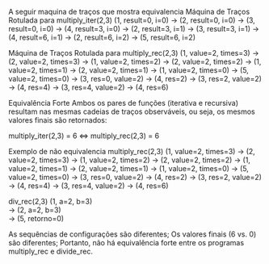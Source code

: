 A seguir maquina de traços que mostra equivalencia
Máquina de Traços Rotulada para multiply_iter(2,3)
  (1, result=0, i=0)
→ (2, result=0, i=0)
→ (3, result=0, i=0)
→ (4, result=3, i=0)
→ (2, result=3, i=1)
→ (3, result=3, i=1)
→ (4, result=6, i=1)
→ (2, result=6, i=2)
→ (5, result=6, i=2)



Máquina de Traços Rotulada para multiply_rec(2,3)
  (1, value=2, times=3)
→ (2, value=2, times=3)
→ (1, value=2, times=2)
→ (2, value=2, times=2)
→ (1, value=2, times=1)
→ (2, value=2, times=1)
→ (1, value=2, times=0)
→ (5, value=2, times=0)
→ (3, res=0, value=2)
→ (4, res=2)
→ (3, res=2, value=2)
→ (4, res=4)
→ (3, res=4, value=2)
→ (4, res=6)

Equivalência Forte
Ambos os pares de funções (iterativa e recursiva) resultam nas mesmas cadeias de traços observáveis, ou seja, os mesmos valores finais são retornados:

multiply_iter(2,3) = 6 ⇔ multiply_rec(2,3) = 6

Exemplo de não equivalencia
multiply_rec(2,3)
(1, value=2, times=3)
→ (2, value=2, times=3)
→ (1, value=2, times=2)
→ (2, value=2, times=2)
→ (1, value=2, times=1)
→ (2, value=2, times=1)
→ (1, value=2, times=0)
→ (5, value=2, times=0)
→ (3, res=0, value=2)
→ (4, res=2)
→ (3, res=2, value=2)
→ (4, res=4)
→ (3, res=4, value=2)
→ (4, res=6)

div_rec(2,3)
  (1, a=2, b=3)  
→ (2, a=2, b=3)  
→ (5, retorno=0)  

As sequências de configurações são diferentes;
Os valores finais (6 vs. 0) são diferentes;
Portanto, não há equivalência forte entre os programas multiply_rec e divide_rec.
